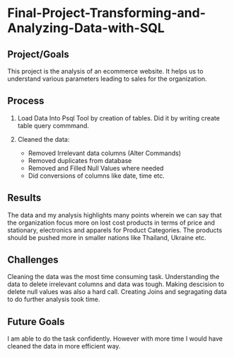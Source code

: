 # Final-Project-Transforming-and-Analyzing-Data-with-SQL

## Project/Goals
This project is the analysis of an ecommerce website. It helps us to understand various parameters leading to sales for the organization.

## Process
1. Load Data Into Psql Tool by creation of tables. Did it by writing create table query commmand.
2. Cleaned the data:

   - Removed Irrelevant data columns (Alter Commands)
   - Removed duplicates from database
   - Removed and Filled Null Values where needed
   - Did conversions of columns like date, time etc.

## Results
The data and my analysis highlights many points wherein we can say that the organization focus more on lost cost products in terms of price and stationary, electronics and apparels for Product Categories.
The products should be pushed more in smaller nations like Thailand, Ukraine etc.

## Challenges
Cleaning the data was the most time consuming task. Understanding the data to delete irrelevant columns and data was tough. 
Making descision to delete null values was also a hard call.
Creating Joins and segragating data to do further analysis took time.

## Future Goals
I am able to do the task confidently. However with more time I would
have cleaned the data in more efficient way.
